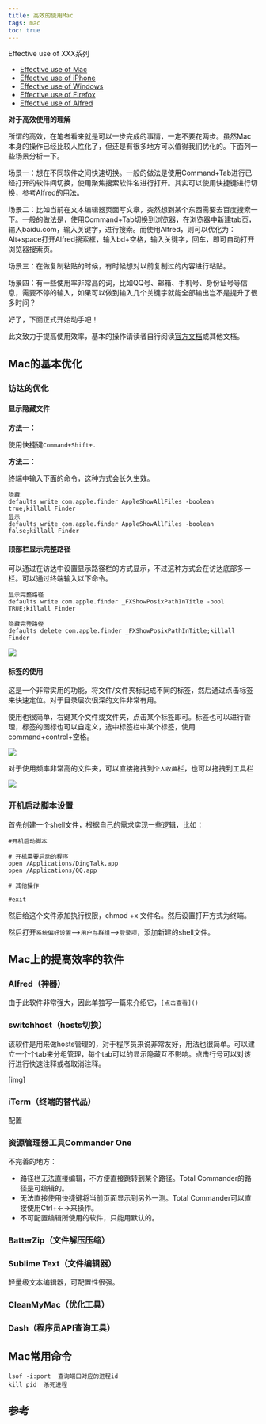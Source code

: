 ```yaml
---
title: 高效的使用Mac
tags: mac
toc: true
---
```


Effective use of XXX系列
- [Effective use of Mac]()
- [Effective use of iPhone]()
- [Effective use of Windows]()
- [Effective use of Firefox]()
- [Effective use of Alfred]()



**对于高效使用的理解**

所谓的高效，在笔者看来就是可以一步完成的事情，一定不要花两步。虽然Mac本身的操作已经比较人性化了，但还是有很多地方可以值得我们优化的。下面列一些场景分析一下。


场景一：想在不同软件之间快速切换。一般的做法是使用Command+Tab进行已经打开的软件间切换，使用聚焦搜索软件名进行打开。其实可以使用快捷键进行切换，参考Alfred的用法。

场景二：比如当前在文本编辑器页面写文章，突然想到某个东西需要去百度搜索一下。一般的做法是，使用Command+Tab切换到浏览器，在浏览器中新建tab页，输入baidu.com，输入关键字，进行搜索。而使用Alfred，则可以优化为：Alt+space打开Alfred搜索框，输入bd+空格，输入关键字，回车，即可自动打开浏览器搜索页。

场景三：在做复制粘贴的时候，有时候想对以前复制过的内容进行粘贴。

场景四：有一些使用率非常高的词，比如QQ号、邮箱、手机号、身份证号等信息，需要不停的输入，如果可以做到输入几个关键字就能全部输出岂不是提升了很多时间？

好了，下面正式开始动手吧！

此文致力于提高使用效率，基本的操作请读者自行阅读[官方文档](https://support.apple.com/zh-cn/guide/mac-help)或其他文档。


## Mac的基本优化

### 访达的优化

#### 显示隐藏文件

**方法一：**

使用快捷键`Command+Shift+.`

**方法二：**

终端中输入下面的命令，这种方式会长久生效。

```
隐藏
defaults write com.apple.finder AppleShowAllFiles -boolean true;killall Finder
显示
defaults write com.apple.finder AppleShowAllFiles -boolean false;killall Finder
```

#### 顶部栏显示完整路径

可以通过在访达中设置显示路径栏的方式显示，不过这种方式会在访达底部多一栏。可以通过终端输入以下命令。


```
显示完整路径
defaults write com.apple.finder _FXShowPosixPathInTitle -bool TRUE;killall Finder

隐藏完整路径
defaults delete com.apple.finder _FXShowPosixPathInTitle;killall Finder

```

![](./finder_1.png)


#### 标签的使用

这是一个非常实用的功能，将文件/文件夹标记成不同的标签，然后通过点击标签来快速定位。对于目录层次很深的文件非常有用。

使用也很简单，右键某个文件或文件夹，点击某个标签即可。标签也可以进行管理，标签的图标也可以自定义，选中标签栏中某个标签，使用command+control+空格。

![](./finder_2.png)

对于使用频率非常高的文件夹，可以直接拖拽到`个人收藏`栏，也可以拖拽到工具栏

![](./finder_3.png)



### 开机启动脚本设置

首先创建一个shell文件，根据自己的需求实现一些逻辑，比如：

```
#开机启动脚本

# 开机需要启动的程序
open /Applications/DingTalk.app
open /Applications/QQ.app

# 其他操作

#exit
```

然后给这个文件添加执行权限，chmod +x 文件名。然后设置打开方式为终端。


然后打开`系统偏好设置`-->`用户与群组`-->`登录项`，添加新建的shell文件。




## Mac上的提高效率的软件

### Alfred（神器）

由于此软件非常强大，因此单独写一篇来介绍它，`[点击查看]()`

### switchhost（hosts切换）

该软件是用来做hosts管理的，对于程序员来说非常友好，用法也很简单。可以建立一个个tab来分组管理，每个tab可以的显示隐藏互不影响。点击行号可以对该行进行快速注释或者取消注释。

[img]


### iTerm（终端的替代品）

配置

### 资源管理器工具Commander One

不完善的地方：

- 路径栏无法直接编辑，不方便直接跳转到某个路径。Total Commander的路径是可编辑的。
- 无法直接使用快捷键将当前页面显示到另外一测。Total Commander可以直接使用Ctrl+←→来操作。
- 不可配置编辑所使用的软件，只能用默认的。

### BatterZip（文件解压压缩）

### Sublime Text（文件编辑器）

轻量级文本编辑器，可配置性很强。

### CleanMyMac（优化工具）

### Dash（程序员API查询工具）

## Mac常用命令


```
lsof -i:port  查询端口对应的进程id
kill pid  杀死进程
```


## 参考





